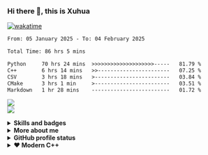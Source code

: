 ### Hi there 👋, this is Xuhua

[![wakatime](https://wakatime.com/badge/user/f89598ea-6723-481b-a51b-6323e54a3c5c.svg)](https://wakatime.com/@f89598ea-6723-481b-a51b-6323e54a3c5c)
<!--START_SECTION:waka-->

```txt
From: 05 January 2025 - To: 04 February 2025

Total Time: 86 hrs 5 mins

Python     70 hrs 24 mins  >>>>>>>>>>>>>>>>>>>>-----   81.79 %
C++        6 hrs 14 mins   >>-----------------------   07.25 %
CSV        3 hrs 18 mins   >------------------------   03.84 %
CMake      3 hrs 1 min     >------------------------   03.51 %
Markdown   1 hr 28 mins    -------------------------   01.72 %
```

<!--END_SECTION:waka-->

<p align="left">
    <a href="https://github.com/XuhuaHuang/EmbeddedProgramming"> <img src="https://skillicons.dev/icons?i=arduino,c,cpp,rust,cmake,qt" /> </a>
    <br>
    <a href="https://github.com/XuhuaHuang/LearnPython"> <img src="https://skillicons.dev/icons?i=py,java,pytorch,tensorflow,opencv,matlab" /> </a>
</p>

<!-- Fold Information Section -->
<details>
  <summary><b>Skills and badges</b></summary>
  
  #### Skills
  * 💻 C / C++ / Python
  * 🖥️ Rust / Cython / Java
  * 🗃️ Object-Oriented Programming

  #### LinkedIn Skill Assessment Badges
  * ✒️ [C++ Programming][LinkedIn Profile Link]
  * ✒️ [Python Programming][LinkedIn Profile Link]
  * ✒️ [Object-Oriented Programming][LinkedIn Profile Link]
  * ✒️ [Object-Oriented Data Structures in C++][OO Data Structures C++]
</details>

<!-- Link Definitions -->
[LinkedIn Profile Link]: https://www.linkedin.com/in/xuhua-huang-io/
[OO Data Structures C++]: https://coursera.org/share/94edd41bd7533bffc5d01463b00a32cb
[Applied Data Science with Python - Level 2]: https://www.credly.com/badges/40332475-a724-4b55-a6d0-b44b3e0e882b/public_url
[Data Visualization using Python]: https://www.credly.com/badges/32ad0258-5283-4319-9023-bf87f36badc1/public_url
[Data Analysis using Python]: https://www.credly.com/badges/a79dd6e0-e8fe-45e6-a7d3-25bc8eaf2f04/public_url
[Python for Data Science]: https://www.credly.com/badges/57932d92-7a5a-4dee-95f9-a50237374199/public_url

<details>
  <summary><b>More about me</b></summary>

  - 🔭 I’m currently working on learning OpenCV4 with Python3 and Qt5. 
  - 🌱 I’m currently learning Rust.
  - 📤 Most used line of code `git commit -m "Initial Commit"`.
  - 🤔 I’m looking for help with advanced Python and Machine Learning.
  - 📫 How to reach me: xuhua.huang.io@gmail.com
  - ⚡ Fun fact: code blooded animal `std::code_blooded`.
</details>

<details>
  <summary><b>GitHub profile status</b></summary>
  
  <!-- Overall -->

  #### Overview  
  <!-- Languages -->
  #### Top Languages
  <!-- Link Definitions -->
  ![XuhuaHuang's Top Languages](https://github-readme-stats.vercel.app/api/top-langs/?username=XuhuaHuang&theme=vue-dark&show_icons=true&hide_border=true&layout=compact)
  
  <!-- Wakatime profile -->
  #### Summary of Coding Activities
  <!-- Link Definitions -->
  ![XuhuaHuang's Stats](https://github-readme-stats.vercel.app/api?username=XuhuaHuang&theme=vue-dark&show_icons=true&hide_border=true&count_private=true)

  ![XuhuaHuang's Streak](https://github-readme-streak-stats.herokuapp.com/?user=XuhuaHuang&theme=vue-dark&hide_border=true)

</details>

<details>
  <summary><b> ❤️ Modern C++</b></summary>
  
  ```C++
  /*****************************************************************//**
  * \file   trimstr.hpp
  * \brief  Demonstration of handy constant expressions that trim
  *         `std::string` at compile time with `std::ranges`
  *
  * $ g++ trimstr.hpp -o trimstr.o -std=c++23 -Wall -Wextra -Wpedantic
  *
  * \author Xuhua Huang
  * \date   March 2022
  *********************************************************************/

  #if defined __has_include
  #if __has_include(<ranges>) && __has_include(<string>)
  #include <ranges>
  #include <string>
  #else
  #error "Require std::ranges and std::string library!"
  #endif
  #endif

  inline constexpr auto trim_front = std::views::drop_while(::isspace);
  inline constexpr auto trim_back = std::views::reverse
      | std::views::drop_while(::isspace)
      | std::views::reverse;

  inline constexpr auto trim_spaces = trim_front | trim_back;

  std::string trim_str(const std::string& str) {
      // std::rangesnext::to in C++23 proposal
      // that converts ranges to a container
      return str | trim_spaces | std::rangesnext::to<std::string>;
  }
  ```
</details>
